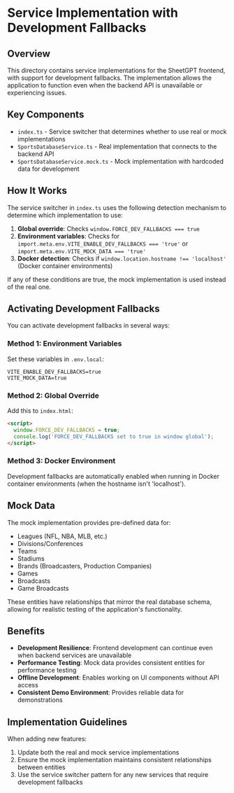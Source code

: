 # Service Implementation with Development Fallbacks

## Overview

This directory contains service implementations for the SheetGPT frontend, with support for development fallbacks. The implementation allows the application to function even when the backend API is unavailable or experiencing issues.

## Key Components

- `index.ts` - Service switcher that determines whether to use real or mock implementations
- `SportsDatabaseService.ts` - Real implementation that connects to the backend API
- `SportsDatabaseService.mock.ts` - Mock implementation with hardcoded data for development

## How It Works

The service switcher in `index.ts` uses the following detection mechanism to determine which implementation to use:

1. **Global override**: Checks `window.FORCE_DEV_FALLBACKS === true`
2. **Environment variables**: Checks for `import.meta.env.VITE_ENABLE_DEV_FALLBACKS === 'true'` or `import.meta.env.VITE_MOCK_DATA === 'true'`
3. **Docker detection**: Checks if `window.location.hostname !== 'localhost'` (Docker container environments)

If any of these conditions are true, the mock implementation is used instead of the real one.

## Activating Development Fallbacks

You can activate development fallbacks in several ways:

### Method 1: Environment Variables

Set these variables in `.env.local`:

```
VITE_ENABLE_DEV_FALLBACKS=true
VITE_MOCK_DATA=true
```

### Method 2: Global Override

Add this to `index.html`:

```html
<script>
  window.FORCE_DEV_FALLBACKS = true;
  console.log('FORCE_DEV_FALLBACKS set to true in window global');
</script>
```

### Method 3: Docker Environment

Development fallbacks are automatically enabled when running in Docker container environments (when the hostname isn't 'localhost').

## Mock Data

The mock implementation provides pre-defined data for:

- Leagues (NFL, NBA, MLB, etc.)
- Divisions/Conferences
- Teams
- Stadiums
- Brands (Broadcasters, Production Companies)
- Games
- Broadcasts
- Game Broadcasts

These entities have relationships that mirror the real database schema, allowing for realistic testing of the application's functionality.

## Benefits

- **Development Resilience**: Frontend development can continue even when backend services are unavailable
- **Performance Testing**: Mock data provides consistent entities for performance testing
- **Offline Development**: Enables working on UI components without API access
- **Consistent Demo Environment**: Provides reliable data for demonstrations

## Implementation Guidelines

When adding new features:

1. Update both the real and mock service implementations
2. Ensure the mock implementation maintains consistent relationships between entities
3. Use the service switcher pattern for any new services that require development fallbacks
